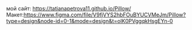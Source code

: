 мой сайт: https://tatianapetrova11.github.io/Pillow/
Макет:https://www.figma.com/file/V9fjVYS2hbFOuBYUCVMeJm/Pillow?type=design&node-id=0-1&mode=design&t=olK0PVggqkHsgEYn-0
